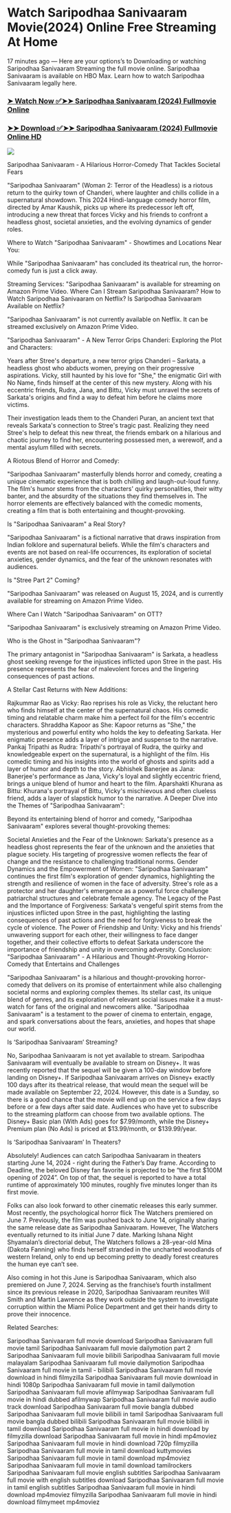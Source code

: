 # Watch Saripodhaa Sanivaaram Movie(2024) Online Free Streaming At Home
17 minutes ago — Here are your options’s to Downloading or watching Saripodhaa Sanivaaram Streaming the full movie online. Saripodhaa Sanivaaram is available on HBO Max. Learn how to watch Saripodhaa Sanivaaram legally here.


### [➤ Watch Now ✅➤➤ Saripodhaa Sanivaaram (2024) Fullmovie Online](https://t.co/Uwhtd8Z7fW)

### [➤➤ Download ✅➤➤ Saripodhaa Sanivaaram (2024) Fullmovie Online HD](https://t.co/Uwhtd8Z7fW)

<p dir="auto"><a href="https://t.co/Uwhtd8Z7fW" title="PLAY NOW" rel="nofollow"><img src="https://i.imgur.com/jhNGoEt.gif" style="max-width: 100%;"></a></p>


Saripodhaa Sanivaaram - A Hilarious Horror-Comedy That Tackles Societal Fears

"Saripodhaa Sanivaaram" (Woman 2: Terror of the Headless) is a riotous return to the quirky town of Chanderi, where laughter and chills collide in a supernatural showdown. This 2024 Hindi-language comedy horror film, directed by Amar Kaushik, picks up where its predecessor left off, introducing a new threat that forces Vicky and his friends to confront a headless ghost, societal anxieties, and the evolving dynamics of gender roles.

Where to Watch "Saripodhaa Sanivaaram" - Showtimes and Locations Near You:

While "Saripodhaa Sanivaaram" has concluded its theatrical run, the horror-comedy fun is just a click away.

Streaming Services: "Saripodhaa Sanivaaram" is available for streaming on Amazon Prime Video.
Where Can I Stream Saripodhaa Sanivaaram? How to Watch Saripodhaa Sanivaaram on Netflix? Is Saripodhaa Sanivaaram Available on Netflix?

"Saripodhaa Sanivaaram" is not currently available on Netflix. It can be streamed exclusively on Amazon Prime Video.

"Saripodhaa Sanivaaram" - A New Terror Grips Chanderi: Exploring the Plot and Characters:

Years after Stree's departure, a new terror grips Chanderi – Sarkata, a headless ghost who abducts women, preying on their progressive aspirations. Vicky, still haunted by his love for "She," the enigmatic Girl with No Name, finds himself at the center of this new mystery. Along with his eccentric friends, Rudra, Jana, and Bittu, Vicky must unravel the secrets of Sarkata's origins and find a way to defeat him before he claims more victims.

Their investigation leads them to the Chanderi Puran, an ancient text that reveals Sarkata's connection to Stree's tragic past. Realizing they need Stree's help to defeat this new threat, the friends embark on a hilarious and chaotic journey to find her, encountering possessed men, a werewolf, and a mental asylum filled with secrets.

A Riotous Blend of Horror and Comedy:

"Saripodhaa Sanivaaram" masterfully blends horror and comedy, creating a unique cinematic experience that is both chilling and laugh-out-loud funny. The film's humor stems from the characters' quirky personalities, their witty banter, and the absurdity of the situations they find themselves in. The horror elements are effectively balanced with the comedic moments, creating a film that is both entertaining and thought-provoking.

Is "Saripodhaa Sanivaaram" a Real Story?

"Saripodhaa Sanivaaram" is a fictional narrative that draws inspiration from Indian folklore and supernatural beliefs. While the film's characters and events are not based on real-life occurrences, its exploration of societal anxieties, gender dynamics, and the fear of the unknown resonates with audiences.

Is "Stree Part 2" Coming?

"Saripodhaa Sanivaaram" was released on August 15, 2024, and is currently available for streaming on Amazon Prime Video.

Where Can I Watch "Saripodhaa Sanivaaram" on OTT?

"Saripodhaa Sanivaaram" is exclusively streaming on Amazon Prime Video.

Who is the Ghost in "Saripodhaa Sanivaaram"?

The primary antagonist in "Saripodhaa Sanivaaram" is Sarkata, a headless ghost seeking revenge for the injustices inflicted upon Stree in the past. His presence represents the fear of malevolent forces and the lingering consequences of past actions.

A Stellar Cast Returns with New Additions:

Rajkummar Rao as Vicky: Rao reprises his role as Vicky, the reluctant hero who finds himself at the center of the supernatural chaos. His comedic timing and relatable charm make him a perfect foil for the film's eccentric characters.
Shraddha Kapoor as She: Kapoor returns as "She," the mysterious and powerful entity who holds the key to defeating Sarkata. Her enigmatic presence adds a layer of intrigue and suspense to the narrative.
Pankaj Tripathi as Rudra: Tripathi's portrayal of Rudra, the quirky and knowledgeable expert on the supernatural, is a highlight of the film. His comedic timing and his insights into the world of ghosts and spirits add a layer of humor and depth to the story.
Abhishek Banerjee as Jana: Banerjee's performance as Jana, Vicky's loyal and slightly eccentric friend, brings a unique blend of humor and heart to the film.
Aparshakti Khurana as Bittu: Khurana's portrayal of Bittu, Vicky's mischievous and often clueless friend, adds a layer of slapstick humor to the narrative.
A Deeper Dive into the Themes of "Saripodhaa Sanivaaram":

Beyond its entertaining blend of horror and comedy, "Saripodhaa Sanivaaram" explores several thought-provoking themes:

Societal Anxieties and the Fear of the Unknown: Sarkata's presence as a headless ghost represents the fear of the unknown and the anxieties that plague society. His targeting of progressive women reflects the fear of change and the resistance to challenging traditional norms.
Gender Dynamics and the Empowerment of Women: "Saripodhaa Sanivaaram" continues the first film's exploration of gender dynamics, highlighting the strength and resilience of women in the face of adversity. Stree's role as a protector and her daughter's emergence as a powerful force challenge patriarchal structures and celebrate female agency.
The Legacy of the Past and the Importance of Forgiveness: Sarkata's vengeful spirit stems from the injustices inflicted upon Stree in the past, highlighting the lasting consequences of past actions and the need for forgiveness to break the cycle of violence.
The Power of Friendship and Unity: Vicky and his friends' unwavering support for each other, their willingness to face danger together, and their collective efforts to defeat Sarkata underscore the importance of friendship and unity in overcoming adversity.
Conclusion: "Saripodhaa Sanivaaram" - A Hilarious and Thought-Provoking Horror-Comedy that Entertains and Challenges

"Saripodhaa Sanivaaram" is a hilarious and thought-provoking horror-comedy that delivers on its promise of entertainment while also challenging societal norms and exploring complex themes. Its stellar cast, its unique blend of genres, and its exploration of relevant social issues make it a must-watch for fans of the original and newcomers alike. "Saripodhaa Sanivaaram" is a testament to the power of cinema to entertain, engage, and spark conversations about the fears, anxieties, and hopes that shape our world.


Is ‘Saripodhaa Sanivaaram’ Streaming?

No, Saripodhaa Sanivaaram is not yet available to stream. Saripodhaa Sanivaaram will eventually be available to stream on Disney+. It was recently reported that the sequel will be given a 100-day window before landing on Disney+. If Saripodhaa Sanivaaram arrives on Disney+ exactly 100 days after its theatrical release, that would mean the sequel will be made available on September 22, 2024. However, this date is a Sunday, so there is a good chance that the movie will end up on the service a few days before or a few days after said date. Audiences who have yet to subscribe to the streaming platform can choose from two available options. The Disney+ Basic plan (With Ads) goes for $7.99/month, while the Disney+ Premium plan (No Ads) is priced at $13.99/month, or $139.99/year.

Is ‘Saripodhaa Sanivaaram’ In Theaters?

Absolutely! Audiences can catch Saripodhaa Sanivaaram in theaters starting June 14, 2024 - right during the Father’s Day frame. According to Deadline, the beloved Disney fan favorite is projected to be “the first $100M opening of 2024”. On top of that, the sequel is reported to have a total runtime of approximately 100 minutes, roughly five minutes longer than its first movie.

Folks can also look forward to other cinematic releases this early summer. Most recently, the psychological horror flick The Watchers premiered on June 7. Previously, the film was pushed back to June 14, originally sharing the same release date as Saripodhaa Sanivaaram. However, The Watchers eventually returned to its initial June 7 date. Marking Ishana Night Shyamalan’s directorial debut, The Watchers follows a 28-year-old Mina (Dakota Fanning) who finds herself stranded in the uncharted woodlands of western Ireland, only to end up becoming pretty to deadly forest creatures the human eye can’t see.

Also coming in hot this June is Saripodhaa Sanivaaram, which also premiered on June 7, 2024. Serving as the franchise’s fourth installment since its previous release in 2020, Saripodhaa Sanivaaram reunites Will Smith and Martin Lawrence as they work outside the system to investigate corruption within the Miami Police Department and get their hands dirty to prove their innocence.


Related Searches:

Saripodhaa Sanivaaram full movie download
Saripodhaa Sanivaaram full movie tamil
Saripodhaa Sanivaaram full movie dailymotion part 2
Saripodhaa Sanivaaram full movie bilibili
Saripodhaa Sanivaaram full movie malayalam
Saripodhaa Sanivaaram full movie dailymotion
Saripodhaa Sanivaaram full movie in tamil - bilibili
Saripodhaa Sanivaaram full movie download in hindi filmyzilla
Saripodhaa Sanivaaram full movie download in hindi 1080p
Saripodhaa Sanivaaram full movie in tamil dailymotion
Saripodhaa Sanivaaram full movie afilmywap
Saripodhaa Sanivaaram full movie in hindi dubbed afilmywap
Saripodhaa Sanivaaram full movie audio track download
Saripodhaa Sanivaaram full movie bangla dubbed
Saripodhaa Sanivaaram full movie bilibili in tamil
Saripodhaa Sanivaaram full movie bangla dubbed bilibili
Saripodhaa Sanivaaram full movie bilibili in tamil download
Saripodhaa Sanivaaram full movie in hindi download by filmyzilla
download Saripodhaa Sanivaaram full movie in hindi mp4moviez
Saripodhaa Sanivaaram full movie in hindi download 720p filmyzilla
Saripodhaa Sanivaaram full movie in tamil download kuttymovies
Saripodhaa Sanivaaram full movie in tamil download mp4moviez
Saripodhaa Sanivaaram full movie in tamil download tamilrockers
Saripodhaa Sanivaaram full movie english subtitles
Saripodhaa Sanivaaram full movie with english subtitles download
Saripodhaa Sanivaaram full movie in tamil english subtitles
Saripodhaa Sanivaaram full movie in hindi download mp4moviez filmyzilla
Saripodhaa Sanivaaram full movie in hindi download filmymeet mp4moviez
